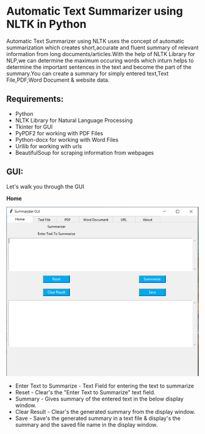# Automatic Text Summarizer using NLTK in Python
Automatic Text Summarizer using NLTK uses the concept of automatic summarization which creates short,accurate and fluent summary of relevant information from long documents/articles.With the help of NLTK Library for NLP,we can determine the maximum occuring words which inturn helps to determine the important sentences in the text and become the part of the summary.You can create a summary for simply entered text,Text File,PDF,Word Document & website data.
  

## Requirements:
* Python
* NLTK Library for Natural Language Processing
* Tkinter for GUI
* PyPDF2 for working with PDF Files
* Python-docx for working with Word Files
* Urllib for working with urls
* BeautifulSoup for scraping information from webpages

## GUI:
Let's walk you through the GUI


 **Home**


![alt text](https://github.com/rohitrrk22/NLP_Apps/blob/master/Automatic%20Text%20Summarizer_NLP/Images/Home.PNG)

- Enter Text to Summarize - Text Field for entering the text to summarize
- Reset - Clear's the "Enter Text to Summarize" text field.
- Summary - Gives summary of the entered text in the below display window.
- Clear Result - Clear's the generated summary from the display window.
- Save - Save's the generated summary in a text file & display's the summary and the saved file name in the display window.
